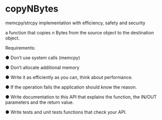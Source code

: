 # copyNBytes
memcpy/strcpy implementation with efficiency, safety and security


a function that copies n Bytes from the source object to the destination object.

Requirements:

● Don’t use system calls (memcpy)

● Don’t allocate additional memory

● Write it as efficiently as you can, think about performance.

● If the operation fails the application should know the reason.

● Write documentation to this API that explains the function, the IN/OUT parameters and the return value.

● Write tests and unit tests functions that check your API.
